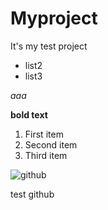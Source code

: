 # Myproject
It's my test project

- list2
- list3
  
  
*aaa*

**bold text**


1. First item
2. Second item
3. Third item

![github](https://miro.medium.com/max/700/1*J8O2xd9ZqxWr2x6EP4MHmg.png)


test github